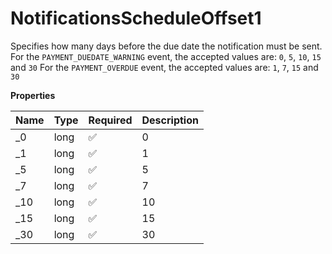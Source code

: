 # NotificationsScheduleOffset1

Specifies how many days before the due date the notification must be sent. For the `PAYMENT_DUEDATE_WARNING` event, the accepted values are: `0`, `5`, `10`, `15` and `30` For the `PAYMENT_OVERDUE` event, the accepted values are: `1`, `7`, `15` and `30`

**Properties**

| Name | Type | Required | Description |
| :--- | :--- | :------- | :---------- |
| \_0  | long | ✅       | 0           |
| \_1  | long | ✅       | 1           |
| \_5  | long | ✅       | 5           |
| \_7  | long | ✅       | 7           |
| \_10 | long | ✅       | 10          |
| \_15 | long | ✅       | 15          |
| \_30 | long | ✅       | 30          |

<!-- This file was generated by liblab | https://liblab.com/ -->
